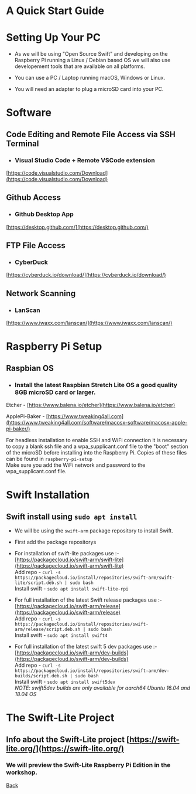 # A Quick Start Guide

# Setting Up Your PC
* As we will be using "Open Source Swift" and developing on the Raspberry Pi running a Linux / Debian based OS we will also use developement tools that are available on all platforms.

* You can use a PC / Laptop running macOS, Windows or Linux.

* You will need an adapter to plug a microSD card into your PC.

# Software 
## Code Editing and Remote File Access via SSH Terminal
* ### Visual Studio Code + Remote VSCode extension
[https://code.visualstudio.com/Download](https://code.visualstudio.com/Download)

## Github Access
* ### Github Desktop App
[https://desktop.github.com/](https://desktop.github.com/)

## FTP File Access
* ### CyberDuck
[https://cyberduck.io/download/](https://cyberduck.io/download/)

## Network Scanning
* ### LanScan
[https://www.iwaxx.com/lanscan/](https://www.iwaxx.com/lanscan/)

# Raspberry Pi Setup

## Raspbian OS
* ### Install the latest Raspbian Stretch Lite OS a good quality 8GB microSD card or larger.
Etcher - [https://www.balena.io/etcher](https://www.balena.io/etcher)

ApplePi-Baker - [https://www.tweaking4all.com](https://www.tweaking4all.com/software/macosx-software/macosx-apple-pi-baker/)

For headless installation to enable SSH and WiFi connection it is necessary to copy a blank ssh file and a wpa_supplicant.conf file to the "boot" section of the microSD before installing into the Raspberry Pi. Copies of these files can be found in `raspberry-pi-setup`  
Make sure you add the WiFi network and password to the wpa_supplicant.conf file.

# Swift Installation
## Swift install using `sudo apt install`
* We will be using the `swift-arm` package repository to install Swift.

* First add the package repositorys  
* For installation of swift-lite packages use :-  
[https://packagecloud.io/swift-arm/swift-lite](https://packagecloud.io/swift-arm/swift-lite)  
Add repo - `curl -s https://packagecloud.io/install/repositories/swift-arm/swift-lite/script.deb.sh | sudo bash`  
Install swift - `sudo apt install swift-lite-rpi`
* For full installation of the latest Swift release packages use :-  
[https://packagecloud.io/swift-arm/release](https://packagecloud.io/swift-arm/release)  
Add repo - `curl -s https://packagecloud.io/install/repositories/swift-arm/release/script.deb.sh | sudo bash`  
Install swift - `sudo apt install swift4`

* For full installation of the latest swift 5 dev packages use :-  
[https://packagecloud.io/swift-arm/dev-builds](https://packagecloud.io/swift-arm/dev-builds)  
Add repo - `curl -s https://packagecloud.io/install/repositories/swift-arm/dev-builds/script.deb.sh | sudo bash`  
Install swift - `sudo apt install swift5dev`  
*NOTE: swift5dev builds are only available for aarch64 Ubuntu 16.04 and 18.04 OS*

# The Swift-Lite Project
## Info about the Swift-Lite project [https://swift-lite.org/](https://swift-lite.org/)
### We will preview the Swift-Lite Raspberry Pi Edition in the workshop.

[Back](README.md)
